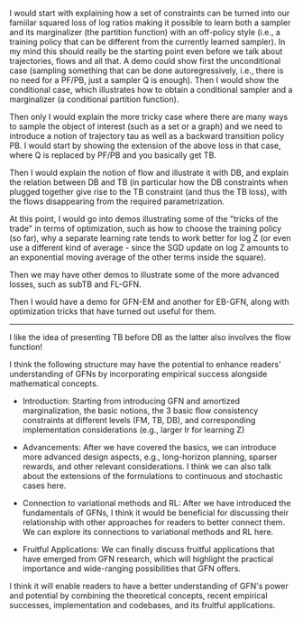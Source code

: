 

I would start with explaining how a set of constraints can be turned into our famiilar squared loss of log ratios making it possible to learn both a sampler and its marginalizer (the partition function) with an off-policy style (i.e., a training policy that can be different from the currently learned sampler). In my mind this should really be the starting point even before we talk about trajectories, flows and all that. A demo could show first the unconditional case (sampling something that can be done autoregressively, i.e., there is no need for a PF/PB, just a sampler Q is enough). Then I would show the conditional case, which illustrates how to obtain a conditional sampler and a marginalizer (a conditional partition function).

Then only I would explain the more tricky case where there are many ways to sample the object of interest (such as a set or a graph) and we need to introduce a notion of trajectory tau as well as a backward transition policy PB. I would start by showing the extension of the above loss in that case, where Q is replaced by PF/PB and you basically get TB.

Then I would explain the notion of flow and illustrate it with DB, and explain the relation between DB and TB (in particular how the DB constraints when plugged together give rise to the TB constraint (and thus the TB loss), with the flows disappearing from the required parametrization.

At this point, I would go into demos illustrating some of the "tricks of the trade" in terms of optimization, such as how to choose the training policy (so far), why a separate learning rate tends to work better for log Z (or even use a different kind of average - since the SGD update on log Z amounts to an exponential moving average of the other terms inside the square).

Then we may have other demos to illustrate some of the more advanced losses, such as subTB and FL-GFN.

Then I would have a demo for GFN-EM and another for EB-GFN, along with optimization tricks that have turned out useful for them.

---

I like the idea of presenting TB before DB as the latter also involves the flow function!

I think the following structure may have the potential to enhance readers' understanding of GFNs by incorporating empirical success alongside mathematical concepts.

- Introduction:
Starting from introducing GFN and amortized marginalization, the basic notions, the 3 basic flow consistency constraints at different levels (FM, TB, DB), and corresponding implementation considerations (e.g., larger lr for learning Z)

- Advancements:
After we have covered the basics, we can introduce more advanced design aspects, e.g., long-horizon planning, sparser rewards, and other relevant considerations. I think we can also talk about the extensions of the formulations to continuous and stochastic cases here.

- Connection to variational methods and RL:
After we have introduced the fundamentals of GFNs, I think it would be beneficial for discussing their relationship with other approaches for readers to better connect them. We can explore its connections to variational methods and RL here.

- Fruitful Applications:
We can finally discuss fruitful applications that have emerged from GFN research, which will highlight the practical importance and wide-ranging possibilities that GFN offers.

I think it will enable readers to have a better understanding of GFN's power and potential by combining the theoretical concepts, recent empirical successes, implementation and codebases, and its fruitful applications.

